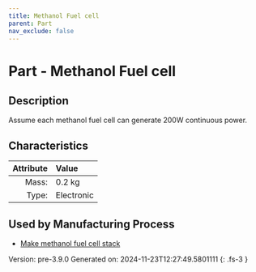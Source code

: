 ```yaml
---
title: Methanol Fuel cell
parent: Part
nav_exclude: false
---
```

# Part - Methanol Fuel cell

## Description
Assume each methanol fuel cell can generate 200W&#10;&#9;&#9;continuous power.&#10;&#9;&#9;

## Characteristics

| Attribute      | Value |
|--------:|:------|
|Mass:|0.2 kg|
|Type:|Electronic|


## Used by Manufacturing Process

- [Make methanol fuel cell stack](../process/make-methanol-fuel-cell-stack.html)


Version: pre-3.9.0 Generated on: 2024-11-23T12:27:49.5801111
{: .fs-3 }

